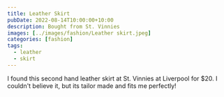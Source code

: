 ```yaml
---
title: Leather Skirt
pubDate: 2022-08-14T10:00:00+10:00
description: Bought from St. Vinnies
images: [../images/fashion/Leather skirt.jpeg]
categories: [fashion]
tags:
  - leather
  - skirt
---
```


I found this second hand leather skirt at St. Vinnies at Liverpool for $20.
I couldn't believe it, but its tailor made and fits me perfectly!
